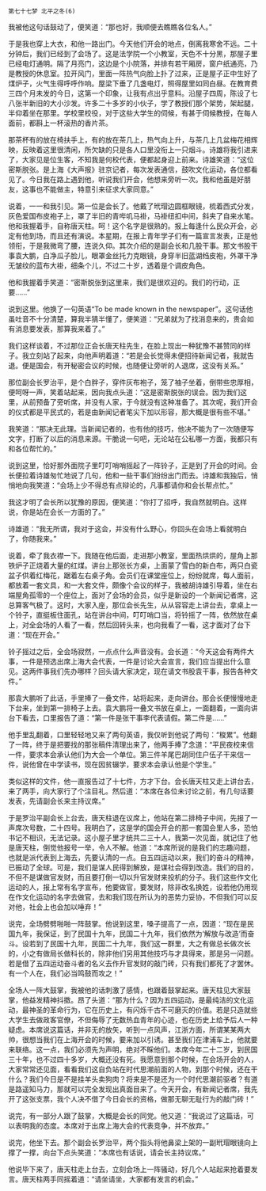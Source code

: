     第七十七梦 北平之冬(6) 

   我被他这句话鼓动了，便笑道：“那也好，我顺便去瞧瞧各位名人。”

   于是我也穿上大衣，和他一路出门。今天他们开会的地点，倒离我寒舍不远。二十分钟后，我们已经到了会场了。这是法学院一个小教室，天色不十分黑，那屋子里已经电灯通明。隔了月亮门，这边是个小院落，并排有若干厢房，窗户纸通亮，乃是教授的休息室。拉开风门，里面一阵热气向脸上扑了过来，正是屋子正中生好了煤炉子，火气生得呼呼作响。屋梁下垂了几盏电灯，照得屋里如同白昼。在教育费三四个月未发的今日，这第一个印象，让我有点出乎意料。沿屋子四周，陈设了七八张半新旧的大小沙发。许多二十多岁的小伙子，学了教授们那个架势，架起腿，半仰着坐在那里。学校里校役，对于这些大学生的伺候，有甚于伺候教授，在每人面前，都斟上一杯滚热的香片茶。

   那茶杯有的放在椅扶手上，有的放在茶几上，热气向上升，与茶几上几盆梅花相辉映，反映着这里很清闲，所欠缺的只是各人口里没衔上一只烟斗。诗雄将我引进来了，大家见是位生客，不知我是何校代表，便都起身迎上前来。诗雄笑道：“这位密斯脱张。是上海《大声报》驻京记者，每次发表通信，鼓吹文化运动，各位都看见了。今日我在路上遇到他，听说我们开会，他想来旁听一次。我和他虽是好朋友，这事也不能做主，特意引来征求大家同意。”

   说着，一一和我引见。第一位是会长了。他戴了玳瑁边圆框眼镜，梳着西式分发，灰色爱国布皮袍子上，罩了半旧的青哔叽马褂，马褂纽扣中间，斜夹了自来水笔。他和我握着手，自称唐天柱。呵！这个名字是很熟的。报上每逢什么民众开会，必定有他到场，而且还有演说。本星期，在报上青年学子们有一篇宣言发表，正是他领衔，于是我微弯了腰，连说久仰。其次介绍的是副会长和几股干事。那文书股干事袁大鹏，白净瓜子脸儿，眼罩金丝托力克眼镜，身穿半旧蓝湖绉皮袍，外罩干净无皱纹的蓝布大褂，细条个儿，不过二十岁，透着是个调皮角色。

   他和我握着手笑道：“密斯脱张到这里来，我们是很欢迎的。我们的行动，正要……”

   说到这里。他换了一句英语“To be made known in the newspaper”。这句话他虽吐音不十分清楚，算我半猜半懂了，便笑道：“兄弟就为了找消息来的，贵会如有消息要发表，那算我来着了。”

   我们这样谈着，不过那位正会长唐天柱先生，在脸上现出一种犹豫不甚赞同的样子。我立刻站了起来，向他声明着道：“若是会长觉得未便招待新闻记者，我就告退。便是国会，有开秘密会议的时候，也随便让旁听的人退席，这没有关系。”

   那位副会长罗治平，是个白胖子，穿件灰布袍子，笼了袖子坐着，倒带些忠厚相，便呵呀一声，笑着站起来，因向我点头道：“这是密斯脱张的误会。因为我们这里，从前预备了旁听席，并没有人家，于今就没有这种准备了。其次呢，我们开会的仪式都是平民式的，若是由新闻记者笔尖下加以形容，那大概是很有些不堪。”

   我笑道：“那决无此理。当新闻记者的，也有他的技巧，他决不能为了一次随便写文字，打断了以后的消息来源。干脆说一句吧，无论站在公私哪一方面，我都只有和各位帮忙的。”

   说到这里，恰好那外面院子里叮叮哨哨摇起了一阵铃子，正是到了开会的时间。会长便拉着诗雄匆忙地说了几句，他和一些干事们纷纷出门而去。诗雄和我独后，悄悄地向我笑道：“会场上少不得总有点辩论的，凡事都请你和会长帮点忙。”

   我这才明了会长所以犹豫的原因，便笑道：“你打了招呼，我自然就明白。这样说，你是站在会长一方面的了。”

   诗雄道：“我无所谓，我对于这会，并没有什么野心，你回头在会场上看就明白了，你随我来。”

   说着，牵了我衣襟一下。我随在他后面，走进那小教室，里面热烘烘的，屋角上那铁炉子正烧着大量的红煤。讲台上那张长方桌，上面蒙了雪白的新白布，两只白瓷盆子供着红梅花，踞着左右桌子角。会员们在课堂座位上，纷纷就席，每人面前，都放着一套文具，和一大套文件，颇像个会议的样子，我被胡诗雄引导着，坐在右端屋角孤零的一个座位上，面对了会场的会员，似乎是新设的一个新闻记者席，这总算客气极了。这时，大家入座，那位会长先生，从从容容走上讲台去，拿桌上一个铃子，直挺板住面孔，站在讲台中间，叮叮哨口当，将铃摇了一阵，依然放在桌上，对全会场的人看了一看，然后回转头来，也向我看了一看，这才面对了台下道：“现在开会。”

   铃子摇过之后，全会场寂然，一点点什么声音没有。会长道：“今天这会有两件大事，一件是预选出席上海大会代表，一件是讨论大会宣言，我们应当提出什么意见。这两件事我们先办哪样？回头请大家决定，现在请文书股袁干事，报告各种文件。”

   那袁大鹏听了此话，手里捧了一叠文件，站将起来，走向讲台。那会长便慢慢地走下台来，坐到第一排椅子上去。袁大鹏将一叠文书放在桌上，一面翻着，一面向讲台下看去，口里报告了道：“第一件是张干事李代表请假。第二件是……”

   他手里乱翻着，口里轻轻地又来了两句英语，我仅听到他说了两句：“梭累”。他翻了一阵，终于是把要找的那张稿件清理出来了，他两手捧了念道：“平民夜校来信一件，要求本会承认他们为大会一个单位。第三件羊尾巴胡同住户伍子干来信一件，说他曾在中学读书，现在因贫辍学，要求本会承认他是个学生。”

   类似这样的文件，他一直报告过了十七件，方才下台。会长唐天柱又走上讲台去，来了两手，向大家行了个注目礼。然后道：“本席在各位未讨论之前，有几句话要发表，先请副会长来主持议席。”

   于是罗治平副会长上台去，唐天柱退在议席上，他站在第二排椅子中间，先报了一声席次号数，二十四号。我明白了，这是学的国会开会的那一套国会里人多，恐怕书记不相识，无法记录。这小屋子里才统共二三十人，我第一次见面，就记住了他是唐天柱，倒觉他报号一举，令人不解。他道：“本席所说的是我们的志趣问题，也就是派代表到上海去，先要认清的一点。自五四运动以来，我们的奋斗的精神，已振动了全球。可是，我们是谋人民得到解放，是谋社会得到改造。我们的目的，不但不是谋做官发财，而且要打倒一切以升官发财来投机的分子。我们这些作文化运动的人，报上常有名字宣布，他要做官，要发财，除非改名换姓，设若他仍用现在作文化运动的名字去做官，去和我们现在所认为的恶势力妥协，不但我们可以反对他，社会上也会加以唾弃！”

   说完，全场劈劈啪啪一阵鼓掌。他说到这里，嗓子提高了一点，因道：“现在是民国九年，我保证，到了民国十九年，民国二十九年，我们依然为‘解放与改造’而奋斗。设若到了民国十九年，民国二十九年，我们这一群里，大之有做总长做次长的，小之有做局长做科长的，除非他们另用其他技巧与才具得来，那是另一问题。若是借了五四运动奋斗者的名义去作升官发财的敲门砖，只有我们都死了才罢休。有一个人在，我们必当鸣鼓而攻之！”

   全场人一阵大鼓掌，我被他的话刺激了感情，也跟着鼓掌起来。唐天柱见大家鼓掌，他益发精神抖擞。昂了头道：“那为什么？因为五四运动，是最纯洁的文化运动，最神圣的革命行为，它在历史上，有闪烁千古不可磨灭的价值。若是只造就些大学生去做政客官僚，不但侮辱了无数热血青年的心迹，也在历史上给予后人一种疑虑。本席说这篇话，并非无的放矢，听到一点风声，江浙方面，所谓某某两大帅，很想当我们在上海开会的时候，要来加以引诱。甚至我们在津浦车上，他就要来联络。这一点，我们必须先为声明，绝对不睬他们。本席今年二十二岁，到民国三十年，也不过四十多岁，大概还没有死。我愿意到那个时候，在会场开会的人，大家常常还见面，看看我们这自负站在时代思潮前面的人物，到那个时候，还在干什么？我们今日是不是挂羊头卖狗肉？将来是不是还为一个时代思潮前驱者？有道是路遥知马力，那就可以完全发现出真面目来了。今天开会，有新闻记者席，我先开了这张支票，我个人决不借了今日会长的资格，做那无聊无耻行为的敲门砖！”

   说完，有一部分人跟了鼓掌，大概是会长的同党。他又道：“我说过了这篇话，可以表明我的态度。本席对于出席上海大会的代表竞争，并不放弃。”

   说完，他坐下去。那个副会长罗治平，两个指头将他鼻梁上架的一副玳瑁眼镜向上撑了一撑，向台下点头笑道：“本席也有话说，请会长主持议席。”

   他说毕下来了，唐天柱走上台去，立刻会场上一阵骚动，好几个人站起来抢着要发言。唐天柱两手同摇着道：“请坐请坐，大家都有发言的机会。”

